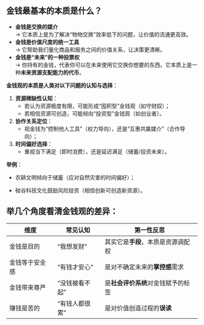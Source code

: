 ## 金钱最基本的本质是什么？

- **金钱是交换的媒介**  
    → 它本质上是为了解决“物物交换”效率低下的问题，让价值的流通更高效。
- **金钱是价值尺度的统一工具**  
    → 它帮助我们量化商品和服务之间的价值关系，让决策更清晰。
- **金钱是“未来”的一种投票权**  
    → 你持有的金钱，代表你可以在未来使用它交换你想要的东西。它本质上是一种**未来资源支配能力的代币**。

**金钱观的本质是人类对以下问题的认知与选择**：
1. **资源稀缺性认知**：
    - 若认为资源极度有限，可能形成“囤积型”金钱观（如守财奴）；
    - 若相信资源可创造，可能倾向“投资型”金钱观（如创业者）。
2. **协作关系定位**：
    - 视金钱为“控制他人工具”（权力导向），还是“互惠共赢媒介”（合作导向）；
3. **时间偏好选择**：
    - 重视当下满足（即时消费），还是延迟满足（储蓄/投资未来）。


**举例**：

- 农耕文明倾向于储蓄（应对自然灾害的时间偏好）；
    
- 硅谷科技文化鼓励风险投资（相信创新可创造新资源）。

## 举几个角度看清金钱观的差异：

| 维度      | 常见认知     | 第一性反思               |
| ------- | -------- | ------------------- |
| 金钱是目的   | “我想发财”   | 其实它是**手段**，本质是资源调配权 |
| 金钱等于安全感 | “有钱才安心”  | 是对不确定未来的**掌控感**需求   |
| 金钱带来尊严  | “没钱被看不起” | 是**社会评价系统**对金钱赋予的标签 |
| 赚钱是苦的   | “有钱人都很累” | 是对价值创造过程的**误读**     |